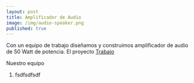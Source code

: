 ```yaml
---
layout: post
title: Amplificador de Audio
image: /img/audio-speaker.png
published: true
---
```

Con un equipo de trabajo diseñamos y construimos amplificador de audio de 50 Watt de potencia. El proyecto 
[Trabajo](https://quiroga-juan.github.io/files/amplicador.pdf)

Nuestro equipo
1. fsdfsdfsdf

